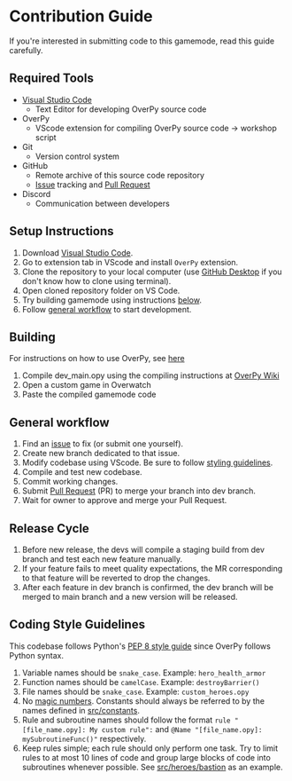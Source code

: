 # Contribution Guide

If you're interested in submitting code to this gamemode, read this guide carefully.  


## Required Tools
- [Visual Studio Code](https://code.visualstudio.com/download)
    - Text Editor for developing OverPy source code
- OverPy
    - VScode extension for compiling OverPy source code -> workshop script
- Git
    - Version control system
- GitHub
    - Remote archive of this source code repository
    - [Issue](https://github.com/6v6-Adjustments/6v6-adjustments/issues) tracking and [Pull Request](https://github.com/6v6-Adjustments/6v6-adjustments/pulls)
- Discord
    - Communication between developers


## Setup Instructions
1. Download [Visual Studio Code](https://code.visualstudio.com/download).
2. Go to extension tab in VScode and install `OverPy` extension.
5. Clone the repository to your local computer (use [GitHub Desktop](https://desktop.github.com/) if you don't know how to clone using terminal).
6. Open cloned repository folder on VS Code.
7. Try building gamemode using instructions [below](#building).
8. Follow [general workflow](#general-workflow) to start development.


## Building

For instructions on how to use OverPy, see [here](https://github.com/Zezombye/overpy/wiki)
  
1. Compile dev_main.opy using the compiling instructions at [OverPy Wiki](https://github.com/Zezombye/overpy/wiki/General-usage#Compiling)
2. Open a custom game in Overwatch
3. Paste the compiled gamemode code


## General workflow

1. Find an [issue](https://github.com/6v6-Adjustments/6v6-adjustments/issues) to fix (or submit one yourself).
2. Create new branch dedicated to that issue.
3. Modify codebase using VScode. Be sure to follow [styling guidelines](#coding-style-guidelines).
4. Compile and test new codebase.
6. Commit working changes.
7. Submit [Pull Request](https://github.com/6v6-Adjustments/6v6-adjustments/pulls) (PR) to merge your branch into dev branch.
8. Wait for owner to approve and merge your Pull Request.


## Release Cycle

1. Before new release, the devs will compile a staging build from dev branch and test each new feature manually.
2. If your feature fails to meet quality expectations, the MR corresponding to that feature will be reverted to drop the changes.
3. After each feature in dev branch is confirmed, the dev branch will be merged to main branch and a new version will be released.  


## Coding Style Guidelines

This codebase follows Python's [PEP 8 style guide](https://peps.python.org/pep-0008/) since OverPy follows Python syntax.

1. Variable names should be `snake_case`. Example: `hero_health_armor`
2. Function names should be `camelCase`. Example: `destroyBarrier()`
3. File names should be `snake_case`. Example: `custom_heroes.opy`
4. No [magic numbers](https://stackoverflow.com/q/47882). Constants should always be referred to by the names defined in [src/constants](https://github.com/6v6-Adjustments/6v6-adjustments/tree/main/src/constants).
5. Rule and subroutine names should follow the format `rule "[file_name.opy]: My custom rule":` and `@Name "[file_name.opy]: mySubroutineFunc()"` respectively.
6. Keep rules simple; each rule should only perform one task. Try to limit rules to at most 10 lines of code and group large blocks of code into subroutines whenever possible. See [src/heroes/bastion](https://gitlab.com/MaxwellJung/ow1_emulator/-/tree/main/src/heroes/bastion) as an example.
